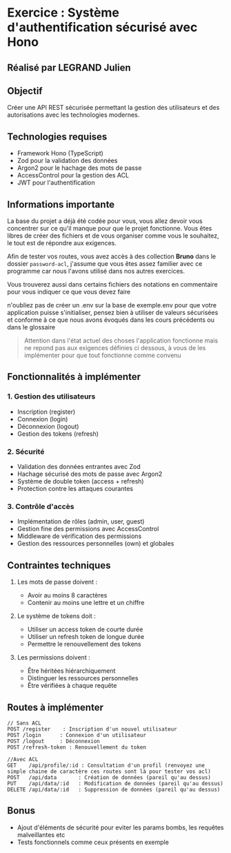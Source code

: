 # Exercice : Système d'authentification sécurisé avec Hono

## Réalisé par LEGRAND Julien

## Objectif

Créer une API REST sécurisée permettant la gestion des utilisateurs et des autorisations avec les technologies modernes.

## Technologies requises

- Framework Hono (TypeScript)
- Zod pour la validation des données
- Argon2 pour le hachage des mots de passe
- AccessControl pour la gestion des ACL
- JWT pour l'authentification

## Informations importante

La base du projet a déjà été codée pour vous, vous allez devoir vous concentrer sur ce qu'il manque pour que le projet fonctionne.
Vous êtes libres de créer des fichiers et de vous organiser comme vous le souhaitez, le tout est de répondre aux exigences.

Afin de tester vos routes, vous avez accès à des collection **Bruno** dans le dossier `password-acl`, j'assume que vous êtes assez familier avec
ce programme car nous l'avons utilisé dans nos autres exercices.

Vous trouverez aussi dans certains fichiers des notations en commentaire pour vous indiquer ce que vous devez faire

n'oubliez pas de créer un .env sur la base de exemple.env pour que votre application puisse s'initialiser, pensez bien à utiliser de valeurs sécurisées et conforme à ce que nous avons évoqués dans les cours précédents ou dans le glossaire

> Attention dans l'état actuel des choses l'application fonctionne mais ne repond pas aux exigences définies ci dessous, à vous de les implémenter pour que tout fonctionne comme convenu

## Fonctionnalités à implémenter

### 1. Gestion des utilisateurs

- Inscription (register)
- Connexion (login)
- Déconnexion (logout)
- Gestion des tokens (refresh)

### 2. Sécurité

- Validation des données entrantes avec Zod
- Hachage sécurisé des mots de passe avec Argon2
- Système de double token (access + refresh)
- Protection contre les attaques courantes

### 3. Contrôle d'accès

- Implémentation de rôles (admin, user, guest)
- Gestion fine des permissions avec AccessControl
- Middleware de vérification des permissions
- Gestion des ressources personnelles (own) et globales

## Contraintes techniques

1. Les mots de passe doivent :

   - Avoir au moins 8 caractères
   - Contenir au moins une lettre et un chiffre

2. Le système de tokens doit :

   - Utiliser un access token de courte durée
   - Utiliser un refresh token de longue durée
   - Permettre le renouvellement des tokens

3. Les permissions doivent :
   - Être héritées hiérarchiquement
   - Distinguer les ressources personnelles
   - Être vérifiées à chaque requête

## Routes à implémenter

```
// Sans ACL
POST /register    : Inscription d'un nouvel utilisateur
POST /login      : Connexion d'un utilisateur
POST /logout     : Déconnexion
POST /refresh-token : Renouvellement du token

//Avec ACL
GET    /api/profile/:id : Consultation d'un profil (renvoyez une simple chaine de caractère ces routes sont là pour tester vos acl)
POST   /api/data       : Création de données (pareil qu'au dessus)
PUT    /api/data/:id   : Modification de données (pareil qu'au dessus)
DELETE /api/data/:id   : Suppression de données (pareil qu'au dessus)
```

## Bonus

- Ajout d'éléments de sécurité pour eviter les params bombs, les requêtes malveillantes etc
- Tests fonctionnels comme ceux présents en exemple
